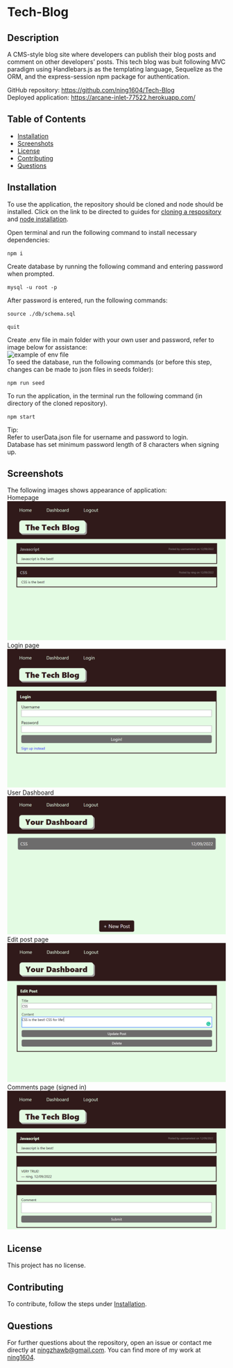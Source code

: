 # Tech-Blog
## Description
A CMS-style blog site where developers can publish their blog posts and comment on other developers’ posts. This tech blog was buit following MVC paradigm using Handlebars.js as the templating language, Sequelize as the ORM, and the express-session npm package for authentication.<br />

GitHub repository: https://github.com/ning1604/Tech-Blog <br />
Deployed application: https://arcane-inlet-77522.herokuapp.com/<br />

## Table of Contents
- [Installation](#installation)
- [Screenshots](#screenshots)
- [License](#license)
- [Contributing](#contributing)
- [Questions](#questions)

## Installation
To use the application, the repository should be cloned and node should be installed. Click on the link to be directed to guides for [cloning a respository](https://docs.github.com/en/repositories/creating-and-managing-repositories/cloning-a-repository) and [node installation](https://nodejs.org/en/download/).<br />

Open terminal and run the following command to install necessary dependencies:
```
npm i
```
Create database by running the following command and entering password when prompted.
```
mysql -u root -p
```
After password is entered, run the following commands:
```
source ./db/schema.sql
```
```
quit
```
Create .env file in main folder with your own user and password, refer to image below for assistance:<br />
![example of env file](https://user-images.githubusercontent.com/100749559/189561450-1e42e1ad-5548-44eb-8075-b075d3a295f1.png)<br />
To seed the database, run the following commands (or before this step, changes can be made to json files in seeds folder):
```
npm run seed
```
To run the application, in the terminal run the following command (in directory of the cloned repository).
```
npm start
```
Tip: <br />
Refer to userData.json file for username and password to login. <br />
Database has set minimum password length of 8 characters when signing up. <br />
## Screenshots
The following images shows appearance of application:<br />
Homepage<br />
![image of homepage](./public/images/homepage.png)<br />
Login page<br />
![image of login page](./public/images/login.png)<br />
User Dashboard<br />
![image of user dashboard](./public/images/dashboard.png)<br />
Edit post page<br />
![image of edit post page](./public/images/edit_post.png)<br />
Comments page (signed in)<br />
![image of comments page](./public/images/comments.png)<br />

## License
This project has no license.

## Contributing
To contribute, follow the steps under [Installation](#installation).

## Questions
For further questions about the repository, open an issue or contact me directly at [ningzhawb@gmail.com](mailto:ningzhawb@gmail.com). You can find more of my work at [ning1604](https://github.com/ning1604?tab=repositories).
